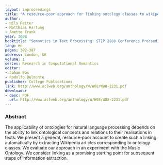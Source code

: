 ```yaml
---
layout: inproceedings
title: "A resource-poor approach for linking ontology classes to wikipedia articles"
author:
- Nils Reiter
- Matthias Hartung
- Anette Frank
year: 2008
booktitle: "Semantics in Text Processing: STEP 2008 Conference Proceedings"
lang: en
pages: 382-387
address: London, UK
volume: 1
series: Research in Computational Semantics
editor:
- Johan Bos
- Rodolfo Delmonte
publisher: College Publications
link: http://www.aclweb.org/anthology/W/W08/W08-2231.pdf
downloads:
- desc: PDF
  url: http://www.aclweb.org/anthology/W/W08/W08-2231.pdf
---
```


### Abstract
The applicability of ontologies for natural language processing depends on the ability to link ontological concepts and relations to their realisations in texts. We present a general, resource-poor account to create such a linking automatically by extracting Wikipedia articles corresponding to ontology classes. We evaluate our approach in an experiment with the Music Ontology. We consider linking as a promising starting point for subsequent steps of information extraction.
